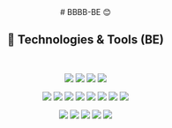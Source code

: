 
<div align=center>
# BBBB-BE 😊

## 📝 Technologies & Tools (BE)

<br>


<img src="https://img.shields.io/badge/Spring-6DB33F?style=flat-square&logo=spring&logoColor=white"/>  <img src="https://img.shields.io/badge/SpringSecurity-6DB33F?style=flat-square&logo=SpringSecurity&logoColor=white"/>  <img src="https://img.shields.io/badge/SpringBoot-6DB33F?style=flat-square&logo=springboot&logoColor=white"/>   <img src="https://img.shields.io/badge/github-181717?style=flat-square&logo=github&logoColor=white"/>  

<img src="https://img.shields.io/badge/git-F05032?style=flat-square&logo=git&logoColor=white"/> <img src="https://img.shields.io/badge/GithubActions-2088FF?style=flat-square&logo=githubactions&logoColor=white"/> <img src="https://img.shields.io/badge/java-FF81F9?style=flat-square"/>  <img src="https://img.shields.io/badge/JSONWebToken-000000?style=flat-square&logo=JsonWebToken&logoColor=white"/>  <img src="https://img.shields.io/badge/Gradle-02303A?style=flat-square&logo=Gradle&logoColor=white"/>  <img src="https://img.shields.io/badge/IntelliJIDEA-000000?style=flat-square&logo=IntelliJIDEA&logoColor=white"/>  <img src="https://img.shields.io/badge/Postman-FF6C37?style=flat-square&logo=Postman&logoColor=white"/>  <img src="https://img.shields.io/badge/Notion-000000?style=flat-square&logo=Notion&logoColor=white"/>

<img src="https://img.shields.io/badge/AmazonS3-569A31?style=flat-square&logo=AmazonS3&logoColor=white"/>  <img src="https://img.shields.io/badge/AmazonEC2-FF9900?style=flat-square&logo=AmazonEC2&logoColor=white"/>  <img src="https://img.shields.io/badge/AmazonRDS-527FFF?style=flat-square&logo=AmazonRDS&logoColor=white"/>  <img src="https://img.shields.io/badge/MySQL-4479A1?style=flat-square&logo=MySQL&logoColor=white"/>  <img src="https://img.shields.io/badge/Ubuntu-E95420?style=flat-square&logo=Ubuntu&logoColor=white"/>
</div>
